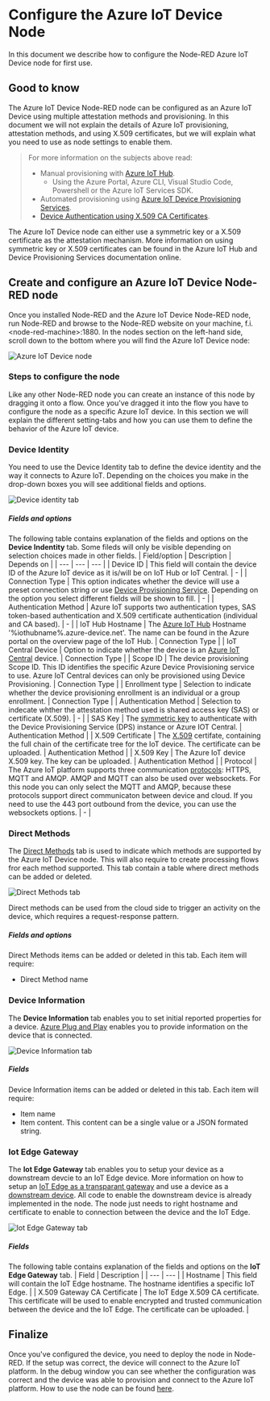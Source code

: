 # Configure the Azure IoT Device Node
In this document we describe how to configure the Node-RED Azure IoT Device node for first use.

## Good to know
The Azure IoT Device Node-RED node can be configured as an Azure IoT Device using multiple attestation methods and provisioning. In this document we will not explain the details of Azure IoT provisioning, attestation methods, and using X.509 certificates, but we will explain what you need to use as node settings to enable them.

>For more information on the subjects above read:
>* Manual provisioning with [Azure IoT Hub](https://docs.microsoft.com/en-us/azure/iot-hub/).
>    * Using the Azure Portal, Azure CLI, Visual Studio Code, Powershell or the Azure IoT Services SDK.
>* Automated provisioning using [Azure IoT Device Provisioning Services](https://docs.microsoft.com/en-us/azure/iot-dps/).
>* [Device Authentication using X.509 CA Certificates](https://docs.microsoft.com/en-us/azure/iot-hub/iot-hub-x509ca-overview).

The Azure IoT Device node can either use a symmetric key or a X.509 certificate as the attestation mechanism. More information on using symmetric key or X.509 certificates can be found in the Azure IoT Hub and Device Provisioning Services documentation online.

## Create and configure an Azure IoT Device Node-RED node
Once you installed Node-RED and the Azure IoT Device Node-RED node, run Node-RED and browse to the Node-RED website on your machine, f.i. &lt;node-red-machine&gt;:1880.
In the nodes section on the left-hand side, scroll down to the bottom where you will find the Azure IoT Device node: 

![Azure IoT Device node](images/node.png)

### Steps to configure the node
Like any other Node-RED node you can create an instance of this node by dragging it onto a flow. Once you've dragged it into the flow you have to configure the node as a specific Azure IoT device. In this section we will explain the different setting-tabs and how you can use them to define the behavior of the Azure IoT device.

### Device Identity
You need to use the Device Identity tab to define the device identity and the way it connects to Azure IoT. Depending on the choices you make in the drop-down boxes you will see additional fields and options.

![Device identity tab](images/device-identity-tab-00.png)

##### Fields and options
The following table contains explanation of the fields and options on the **Device Indentity** tab. Some fileds will only be visible depending on selection choices made in other fields.
| Field/option | Description | Depends on |
| --- | --- | --- |
| Device ID | This field will contain the device ID of the Azure IoT device as it is/will be on IoT Hub or IoT Central. | - |
| Connection Type | This option indicates whether the device will use a preset connection string or use [Device Provisioning Service](https://docs.microsoft.com/en-us/azure/iot-dps/). Depending on the option you select different fields will be shown to fill. | - |
| Authentication Method | Azure IoT supports two authentication types, SAS token-based authentication and X.509 certificate authentication (individual and CA based). | - |
| IoT Hub Hostname | The [Azure IoT Hub](https://docs.microsoft.com/en-us/azure/iot-hub/) Hostname '%iothubname%.azure-device.net'. The name can be found in the Azure portal on the overview page of the IoT Hub. | Connection Type |
| IoT Central Device | Option to indicate whether the device is an [Azure IoT Central](https://docs.microsoft.com/en-us/azure/iot-central/) device.  | Connection Type |
| Scope ID | The device provisioning Scope ID. This ID identifies the specific Azure Device Provisioning service to use. Azure IoT Central devices can only be provisioned using Device Provisioning. | Connection Type |
| Enrollment type | Selection to indicate whether the device provisioning enrollment is an individual or a group enrollment. | Connection Type |
| Authentication Method | Selection to indecate whther the attestation method used is shared access key (SAS) or certificate (X.509). | - |
| SAS Key | The [symmetric key](https://docs.microsoft.com/en-us/azure/iot-dps/concepts-symmetric-key-attestation) to authenticate with the Device Provisioning Service (DPS) instance or Azure IOT Central. | Authentication Method |
| X.509 Certificate | The [X.509](https://docs.microsoft.com/en-us/azure/iot-hub/iot-hub-x509ca-overview) certifate, containing the full chain of the certificate tree for the IoT device. The certificate can be uploaded. | Authentication Method |
| X.509 Key | The Azure IoT device X.509 key. The key can be uploaded. | Authentication Method |
| Protocol | The Azure IoT platform supports three communication [protocols](https://docs.microsoft.com/en-us/azure/iot-hub/iot-hub-devguide-protocols): HTTPS, MQTT and AMQP. AMQP and MQTT can also be used over websockets. For this node you can only select the MQTT and AMQP, because these protocols support direct communicaton between device and cloud. If you need to use the 443 port outbound from the device, you can use the websockets options. | - |

### Direct Methods
The [Direct Methods](https://docs.microsoft.com/en-us/azure/iot-hub/iot-hub-devguide-direct-methods) tab is used to indicate which methods are supported by the Azure IoT Device node. This will also require to create processing flows fror each method supported. This tab contain a table where direct methods can be added or deleted. 

![Direct Methods tab](images/direct-methods-tab-00.png)

Direct methods can be used from the cloud side to trigger an activity on the device, which requires a request-response pattern.

##### Fields and options
Direct Methods items can be added or deleted in this tab. Each item will require:
- Direct Method name

### Device Information
The **Device Information** tab enables you to set initial reported properties for a device. [Azure Plug and Play](https://docs.microsoft.com/en-us/azure/iot-pnp/) enables you to provide information on the device that is connected. 

![Device Information tab](images/device-information-tab-00.png)

##### Fields
Device Information items can be added or deleted in this tab. Each item will require:
- Item name
- Item content. This content can be a single value or a JSON formated string.

### Iot Edge Gateway
The **Iot Edge Gateway** tab enables you to setup your device as a downstream devcie to an IoT Edge device. More information on how to setup an [IoT Edge as a transparant gateway](https://docs.microsoft.com/en-us/azure/iot-edge/how-to-create-transparent-gateway) and use a device as a [downstream device](https://docs.microsoft.com/en-us/azure/iot-edge/how-to-authenticate-downstream-device). All code to enable the downstream device is already implemented in the node. The node just needs to right hostname and certificate to enable to connection between the device and the IoT Edge.

![Iot Edge Gateway tab](images/iot-edge-gateway-tab-00.png)

##### Fields
The following table contains explanation of the fields and options on the **IoT Edge Gateway** tab.
| Field | Description |
| --- | --- |
| Hostname | This field will contain the IoT Edge hostname. The hostname identifies a specific IoT Edge. |
| X.509 Gateway CA Certificate | The IoT Edge X.509 CA certificate. This certificate will be used to enable encrypted and trusted communication between the device and the IoT Edge. The certificate can be uploaded. |

## Finalize
Once you've configured the device, you need to deploy the node in Node-RED. If the setup was correct, the device will connect to the Azure IoT platform. In the debug window you can see whether the configuration was correct and the device was able to provision and connect to the Azure IoT platform. How to use the node can be found [here](./USE.md).
